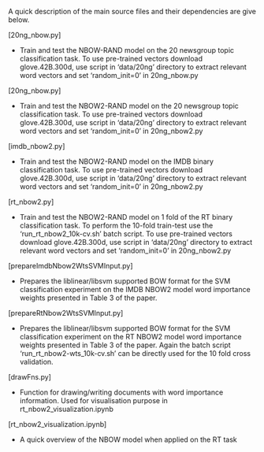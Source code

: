 A quick description of the main source files and their dependencies are give below.

[20ng_nbow.py]
- Train and test the NBOW-RAND model on the 20 newsgroup topic classification task. To use pre-trained vectors download glove.42B.300d, use script in ‘data/20ng’ directory to extract relevant word vectors and set ‘random_init=0’ in 20ng_nbow.py  

[20ng_nbow.py]
- Train and test the NBOW2-RAND model on the 20 newsgroup topic classification task. To use pre-trained vectors download glove.42B.300d, use script in ‘data/20ng’ directory to extract relevant word vectors and set ‘random_init=0’ in 20ng_nbow2.py

[imdb_nbow2.py]
- Train and test the NBOW2-RAND model on the IMDB binary classification task. To use pre-trained vectors download glove.42B.300d, use script in ‘data/20ng’ directory to extract relevant word vectors and set ‘random_init=0’ in 20ng_nbow2.py

[rt_nbow2.py]
- Train and test the NBOW2-RAND model on 1 fold of the RT binary classification task.
To perform the 10-fold train-test use the ‘run_rt_nbow2_10k-cv.sh’ batch script. To use pre-trained vectors download glove.42B.300d, use script in ‘data/20ng’ directory to extract relevant word vectors and set ‘random_init=0’ in 20ng_nbow2.py

[prepareImdbNbow2WtsSVMInput.py]
- Prepares the liblinear/libsvm supported BOW format for the SVM classification experiment on the IMDB NBOW2 model word importance weights presented in Table 3 of the paper.

[prepareRtNbow2WtsSVMInput.py]
- Prepares the liblinear/libsvm supported BOW format for the SVM classification experiment on the RT NBOW2 model word importance weights presented in Table 3 of the paper. Again the batch script ‘run_rt_nbow2-wts_10k-cv.sh’ can be directly used for the 10 fold cross validation.

[drawFns.py]
- Function for drawing/writing documents with word importance information. Used for visualisation purpose in rt_nbow2_visualization.ipynb

[rt_nbow2_visualization.ipynb]
- A quick overview of the NBOW model when applied on the RT task
